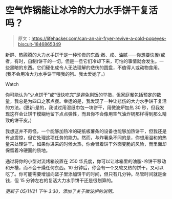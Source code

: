 # 空气炸锅能让冰冷的大力水手饼干复活吗？

> 原文：<https://lifehacker.com/can-an-air-fryer-revive-a-cold-popeyes-biscuit-1846865349>

新鲜、热腾腾的大力水手饼干是一种珍贵的东西:嫩、咸、油腻——你想要快餐(或者，有时，自制)饼干的一切。但是一旦它们冷却下来，可怕的事情就会发生。一些黑暗的东西。它们硬化成令人无法理解的悲伤的圆盘，不值得人或动物食用。(我不会用冷大力水手饼干喂我的狗。我太爱她了。)

Watch

你可能认为“少点饼干”或“很快吃完”是避免剩饭的举措，但家庭餐包括预定的数量，我总是为四口之家点餐。幸运的是，我发现了一种让悲伤的大力水手饼干复活的方法。(更新:是的，我试过用湿纸巾包一块饼干，用微波炉加热 30 秒，但我发现这样会让饼干模糊地留下点点弹性，而且你不会像用空气油炸锅那样得到那么精致的饼干皮。)

我想这并不奇怪，一个能够加热冷的硬纸板薯条的设备也能够加热饼干，但我还是有点震惊，但它处理这项任务的能力。然而，与炸薯条不同的是，你想用温和的热量来处理饼干。如果你进来的时候太热，你会冒着饼干外面变脆的风险，而里面却保留着冷硬面的质地。

通过将你的小型对流烤箱设置在 250 华氏度，你可以让冰箱里的油脂-冷饼干移动和开槽，而不会干燥任何东西。10 分钟后，你会有一个又软又热的饼干，又可以吃了。你可能需要增加向篮子里添加饼干的时间，但只有几分钟。尽管时间就是金钱，但 15 分钟左右的复活大力水手饼干还是很划算的。

*更新于 05/11/21 下午 3:30，添加了关于微波炉的说明。*
